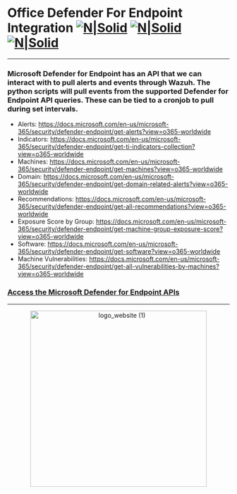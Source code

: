 # Office Defender For Endpoint Integration [![N|Solid](https://cdn-icons-png.flaticon.com/128/6939/6939131.png)](https://myservice.socfortress.co/explore?left=%7B%22datasource%22:%22WAZUH%22,%22queries%22:%5B%7B%22refId%22:%22A%22,%22query%22:%22_id:$get_alert_id.hits.hits.#._id%22,%22alias%22:%22%22,%22metrics%22:%5B%7B%22id%22:%221%22,%22type%22:%22logs%22,%22settings%22:%7B%22limit%22:%22500%22%7D%7D%5D,%22bucketAggs%22:%5B%5D,%22timeField%22:%22timestamp%22%7D%5D,%22range%22:%7B%22from%22:%22now-6h%22,%22to%22:%22now%22%7D%7D) [![N|Solid](https://cdn-icons-png.flaticon.com/128/406/406217.png)](https://hunt.socfortress.co) [![N|Solid](https://cdn-icons-png.flaticon.com/128/4840/4840332.png)](https://servicedesk.socfortress.co/help/2979687893)
--------------------------------------------------------------
### Microsoft Defender for Endpoint has an API that we can interact with to pull alerts and events through Wazuh. The python scripts will pull events from the supported Defender for Endpoint API queries. These can be tied to a cronjob to pull during set intervals.

* Alerts: https://docs.microsoft.com/en-us/microsoft-365/security/defender-endpoint/get-alerts?view=o365-worldwide
* Indicators: https://docs.microsoft.com/en-us/microsoft-365/security/defender-endpoint/get-ti-indicators-collection?view=o365-worldwide
* Machines: https://docs.microsoft.com/en-us/microsoft-365/security/defender-endpoint/get-machines?view=o365-worldwide
* Domain: https://docs.microsoft.com/en-us/microsoft-365/security/defender-endpoint/get-domain-related-alerts?view=o365-worldwide
* Recommendations: https://docs.microsoft.com/en-us/microsoft-365/security/defender-endpoint/get-all-recommendations?view=o365-worldwide
* Exposure Score by Group: https://docs.microsoft.com/en-us/microsoft-365/security/defender-endpoint/get-machine-group-exposure-score?view=o365-worldwide
* Software: https://docs.microsoft.com/en-us/microsoft-365/security/defender-endpoint/get-software?view=o365-worldwide
* Machine Vulnerabilities: https://docs.microsoft.com/en-us/microsoft-365/security/defender-endpoint/get-all-vulnerabilities-by-machines?view=o365-worldwide

### [Access the Microsoft Defender for Endpoint APIs](https://docs.microsoft.com/en-us/microsoft-365/security/defender-endpoint/apis-intro?view=o365-worldwide)
----------------------------------------------------------------------------------

<p align="center">
<img src="https://user-images.githubusercontent.com/95670863/183437012-6ed70011-b40d-4597-8678-e3d601b6cf4d.png" alt="logo_website (1)" width="400" height="400">
</p>
